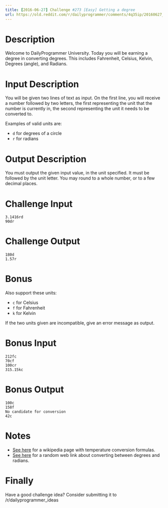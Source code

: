 ```yaml
---
title: [2016-06-27] Challenge #273 [Easy] Getting a degree
url: https://old.reddit.com/r/dailyprogrammer/comments/4q35ip/20160627_challenge_273_easy_getting_a_degree/
---
```


# Description

Welcome to DailyProgrammer University. Today you will be earning a degree
in converting degrees. This includes Fahrenheit, Celsius, Kelvin,
Degrees (angle), and Radians.

# Input Description

You will be given two lines of text as input. On the first line, you will
receive a number followed by two letters, the first representing the unit
that the number is currently in, the second representing the unit it needs
to be converted to.

Examples of valid units are:

* `d` for degrees of a circle
* `r` for radians

# Output Description

You must output the given input value, in the unit specified. It must be
followed by the unit letter. You may round to a whole number, or to a few
decimal places.

# Challenge Input

    3.1416rd
    90dr

# Challenge Output

    180d
    1.57r

# Bonus

Also support these units:

* `c` for Celsius
* `f` for Fahrenheit
* `k` for Kelvin

If the two units given are incompatible, give an error message as output.

# Bonus Input

    212fc
    70cf
    100cr
    315.15kc

# Bonus Output

    100c
    158f
    No candidate for conversion
    42c

# Notes

* [See here](https://en.wikipedia.org/wiki/Conversion_of_units_of_temperature)
  for a wikipedia page with temperature conversion formulas.
* [See here](http://www.teacherschoice.com.au/maths_library/angles/angles.htm)
  for a random web link about converting between degrees and radians.

# Finally

Have a good challenge idea?
Consider submitting it to /r/dailyprogrammer_ideas